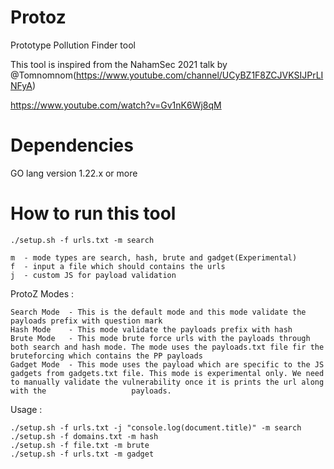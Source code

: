 # Protoz
Prototype Pollution Finder tool

This tool is inspired from the NahamSec 2021 talk by @Tomnomnom(https://www.youtube.com/channel/UCyBZ1F8ZCJVKSIJPrLINFyA)

https://www.youtube.com/watch?v=Gv1nK6Wj8qM

# Dependencies
GO lang version 1.22.x or more 

# How to run this tool

```
./setup.sh -f urls.txt -m search

m  - mode types are search, hash, brute and gadget(Experimental)
f  - input a file which should contains the urls
j  - custom JS for payload validation

```

ProtoZ Modes : 

```
Search Mode  - This is the default mode and this mode validate the payloads prefix with question mark 
Hash Mode    - This mode validate the payloads prefix with hash
Brute Mode   - This mode brute force urls with the payloads through both search and hash mode. The mode uses the payloads.txt file fir the bruteforcing which contains the PP payloads
Gadget Mode  - This mode uses the payload which are specific to the JS gadgets from gadgets.txt file. This mode is experimental only. We need to manually validate the vulnerability once it is prints the url along with the                   payloads.

```

Usage :

```
./setup.sh -f urls.txt -j "console.log(document.title)" -m search
./setup.sh -f domains.txt -m hash
./setup.sh -f file.txt -m brute
./setup.sh -f urls.txt -m gadget


```



